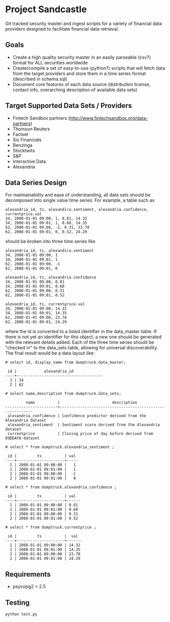 # Project Sandcastle
Git tracked security master and ingest scripts for a variety of financial data providers designed to facilitate financial data retrieval.

## Goals
- Create a high quality security master in an easily parseable (csv?) format for ALL securities worldwide
- Create/compile a set of easy-to-use (python?) scripts that will fetch data from the target providers and store them in a time series format (described in schema.sql)
- Document core features of each data source (distribution license, contact info, overarching description of available data sets)

## Target Supported Data Sets / Providers
- Fintech Sandbox partners (http://www.fintechsandbox.org/data-partners)
- Thomson Reuters
- Factset
- Six Financials
- Benzinga
- Stocktwits
- S&P
- Interactive Data
- Alexandria

## Data Series Design

For maintainability and ease of understanding, all data sets should be decomposed into single value time series. For example, a table such as 
```
alexandria_id, ts, alexandira.sentiment, alexandria.confidence, currentprice.val
34, 2008-01-01 09:00, 1, 0.81, 14.32
34, 2008-01-01 09:01, 1, 0.68, 14.35
62, 2008-01-01 09:00, -1, 0.31, 23.78
62, 2008-01-01 09:01, 0, 0.52, 24.29
```
should be broken into three time series like
```
alexandria_id, ts, alexandira.sentiment
34, 2008-01-01 09:00, 1
34, 2008-01-01 09:01, 1
62, 2008-01-01 09:00, -1
62, 2008-01-01 09:01, 0

alexandria_id, ts, alexandria.confidence
34, 2008-01-01 09:00, 0.81
34, 2008-01-01 09:01, 0.68
62, 2008-01-01 09:00, 0.31
62, 2008-01-01 09:01, 0.52

alexandria_id, ts, currentprice.val
34, 2008-01-01 09:00, 14.32
34, 2008-01-01 09:01, 14.35
62, 2008-01-01 09:00, 23.78
62, 2008-01-01 09:01, 24.29
```
where the id is converted to a listed identifier in the data_master table. If there is not yet an identifier for this object, a new one should be generated with the relevant details added. Each of the three time series should be "checked in" to the data_sets table, allowing for universal discoverability. The final result would be a data layout like:
```
# select id, display_name from dumptruck.data_master;

 id |            alexandria_id             
----+--------------------------------------
  1 | 34
  2 | 62

# select name,description from dumptruck.data_sets;

         name          |                       description                        
-----------------------+----------------------------------------------------------
 alexandria_confidence | Confidence predictor derived from the Alexandria dataset
 alexandria_sentiment  | Sentiment score derived from the Alexandria dataset
 currentprice          | Closing price of day before derived from EODDATA dataset

# select * from dumptruck.alexandria_sentiment ;

 id |         ts          | val 
----+---------------------+-----
  1 | 2008-01-01 09:00:00 |   1
  1 | 2008-01-01 09:01:00 |   1
  2 | 2008-01-01 09:00:00 |  -1
  2 | 2008-01-01 09:01:00 |   0

# select * from dumptruck.alexandria_confidence ;

 id |         ts          | val  
----+---------------------+------
  1 | 2008-01-01 09:00:00 | 0.81
  1 | 2008-01-01 09:01:00 | 0.68
  2 | 2008-01-01 09:00:00 | 0.31
  2 | 2008-01-01 09:01:00 | 0.52
  
# select * from dumptruck.currentprice ;

 id |         ts          |  val  
----+---------------------+-------
  1 | 2008-01-01 09:00:00 | 14.32
  1 | 2008-01-01 09:01:00 | 14.35
  2 | 2008-01-01 09:00:00 | 23.78
  2 | 2008-01-01 09:01:00 | 24.29
```

## Requirements
- psycopg2 > 2.5 

## Testing 
```
python test.py
```
